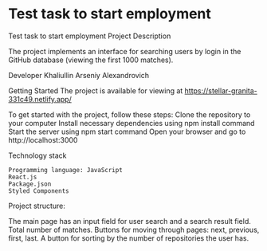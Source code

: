 # Test task to start employment

Test task to start employment
Project Description

The project implements an interface for searching users by login in the GitHub database (viewing the first 1000 matches).

Developer
Khaliullin Arseniy Alexandrovich

Getting Started
The project is available for viewing at https://stellar-granita-331c49.netlify.app/

To get started with the project, follow these steps:
Clone the repository to your computer
Install necessary dependencies using npm install command
Start the server using npm start command
Open your browser and go to http://localhost:3000

Technology stack

    Programming language: JavaScript
    React.js
    Package.json
    Styled Components

Project structure:

The main page has an input field for user search and a search result field. Total number of matches. Buttons for moving through pages: next, previous, first, last. A button for sorting by the number of repositories the user has.
